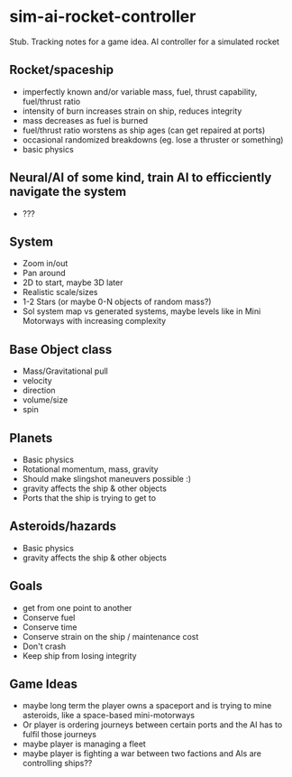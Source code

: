 # sim-ai-rocket-controller

Stub. Tracking notes for a game idea. AI controller for a simulated rocket

## Rocket/spaceship
* imperfectly known and/or variable mass, fuel, thrust capability, fuel/thrust ratio
* intensity of burn increases strain on ship, reduces integrity
* mass decreases as fuel is burned
* fuel/thrust ratio worstens as ship ages (can get repaired at ports)
* occasional randomized breakdowns (eg. lose a thruster or something)
* basic physics

## Neural/AI of some kind, train AI to efficciently navigate the system
* ???

## System
* Zoom in/out
* Pan around
* 2D to start, maybe 3D later
* Realistic scale/sizes
* 1-2 Stars (or maybe 0-N objects of random mass?)
* Sol system map vs generated systems, maybe levels like in Mini Motorways with increasing complexity

## Base Object class
* Mass/Gravitational pull
* velocity
* direction
* volume/size
* spin

## Planets
* Basic physics
* Rotational momentum, mass, gravity
* Should make slingshot maneuvers possible :)
* gravity affects the ship & other objects
* Ports that the ship is trying to get to

## Asteroids/hazards
* Basic physics
* gravity affects the ship & other objects

## Goals
* get from one point to another
* Conserve fuel
* Conserve time
* Conserve strain on the ship / maintenance cost
* Don't crash
* Keep ship from losing integrity

## Game Ideas
* maybe long term the player owns a spaceport and is trying to mine asteroids, like a space-based mini-motorways
* Or player is ordering journeys between certain ports and the AI has to fulfil those journeys
* maybe player is managing a fleet
* maybe player is fighting a war between two factions and AIs are controlling ships??
